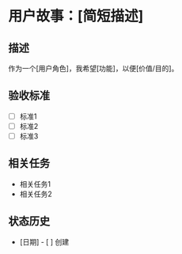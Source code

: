 # 用户故事：[简短描述]

## 描述
作为一个[用户角色]，我希望[功能]，以便[价值/目的]。

## 验收标准
- [ ] 标准1
- [ ] 标准2
- [ ] 标准3

## 相关任务
- 相关任务1
- 相关任务2

## 状态历史
- [日期] - [ ] 创建 